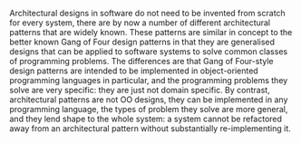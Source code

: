Architectural designs in software do not need to be invented from scratch for every system, there are by now a number of different architectural patterns that are widely known. These patterns are similar in concept to the better known Gang of Four design patterns in that they are generalised designs that can be applied to software systems to solve common classes of programming problems. The differences are that Gang of Four-style design patterns are intended to be implemented in object-oriented programming languages in particular, and the programming problems they solve are very specific: they are just not domain specific. By contrast, architectural patterns are not OO designs, they can be implemented in any programming language, the types of problem they solve are more general, and they lend shape to the whole system: a system cannot be refactored away from an architectural pattern without substantially re-implementing it.
